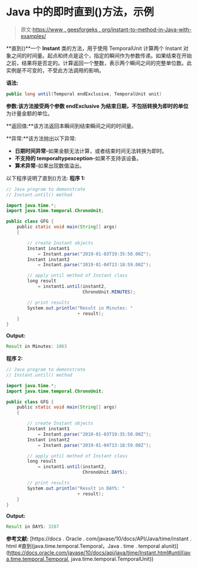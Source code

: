 # Java 中的即时直到()方法，示例

> 原文:[https://www . geesforgeks . org/instant-to-method-in-Java-with-examples/](https://www.geeksforgeeks.org/instant-until-method-in-java-with-examples/)

**直到()**一个 **Instant** 类的方法，用于使用 TemporalUnit 计算两个 Instant 对象之间的时间量。起点和终点是这个，指定的瞬间作为参数传递。如果结束在开始之前，结果将是否定的。计算返回一个整数，表示两个瞬间之间的完整单位数。此实例是不可变的，不受此方法调用的影响。

**语法:**

```java
public long until(Temporal endExclusive, TemporalUnit unit)

```

**参数:**该方法接受两个参数 **endExclusive** 为结束日期，不包括转换为即时的**单位**为计量金额的单位。

**返回值:**该方法返回本瞬间到结束瞬间之间的时间量。

**异常:**该方法抛出以下异常:

*   **日期时间异常**–如果金额无法计算，或者结束时间无法转换为即时。
*   **不支持的 temporaltypexception**–如果不支持该设备。
*   **算术异常**–如果出现数值溢出。

以下程序说明了直到()方法:
**程序 1:**

```java
// Java program to demonstrate
// Instant.until() method

import java.time.*;
import java.time.temporal.ChronoUnit;

public class GFG {
    public static void main(String[] args)
    {

        // create Instant objects
        Instant instant1
            = Instant.parse("2019-01-03T19:35:50.00Z");
        Instant instant2
            = Instant.parse("2019-01-04T13:18:59.00Z");

        // apply until method of Instant class
        long result
            = instant1.until(instant2,
                             ChronoUnit.MINUTES);

        // print results
        System.out.println("Result in Minutes: "
                           + result);
    }
}
```

**Output:**

```java
Result in Minutes: 1063

```

**程序 2:**

```java
// Java program to demonstrate
// Instant.until() method

import java.time.*;
import java.time.temporal.ChronoUnit;

public class GFG {
    public static void main(String[] args)
    {

        // create Instant objects
        Instant instant1
            = Instant.parse("2010-01-03T19:35:50.00Z");
        Instant instant2
            = Instant.parse("2019-01-04T13:18:59.00Z");

        // apply until method of Instant class
        long result
            = instant1.until(instant2,
                             ChronoUnit.DAYS);

        // print results
        System.out.println("Result in DAYS: "
                           + result);
    }
}
```

**Output:**

```java
Result in DAYS: 3287

```

**参考文献:**
[https://docs . Oracle . com/javase/10/docs/API/Java/time/instant . html #直到(java.time.temporal.Temporal，Java . time . temporal alunit)](https://docs.oracle.com/javase/10/docs/api/java/time/Instant.html#until(java.time.temporal.Temporal, java.time.temporal.TemporalUnit))